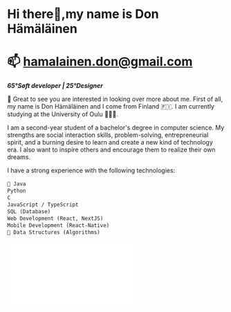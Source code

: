 # Hi there👋,my name is Don Hämäläinen
# 📫 hamalainen.don@gmail.com
***65°Søft developer | 25°Designer***

🥳 Great to see you are interested in looking over more about me. 
First of all, my name is Don Hämäläinen and I come from Finland 🇫🇮. I am currently studying at the University of Oulu 👨🏽‍💻.

I am a second-year student of a bachelor's degree in computer science. My strengths are social interaction skills, problem-solving, entrepreneurial spirit, and a burning desire to learn and create a new kind of technology era. I also want to inspire others and encourage them to realize their own dreams.

I have a strong experience with the following technologies:

```
🌱 Java
Python
C
JavaScript / TypeScript
SQL (Database)
Web Development (React, NextJS)
Mobile Development (React-Native)
🤔 Data Structures (Algorithms)
```

![JavaScript Certification](js_certification.pdf)
